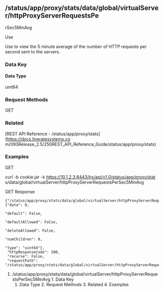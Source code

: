 ## /status/app/proxy/stats/data/global/virtualServer/httpProxyServerRequestsPe
rSec5MinAvg

Use

Use to view the 5 minute average of the number of HTTP requests per second
sent to the servers.

### Data Key

#### Data Type

uint64

### Request Methods

GET

### Related

[REST API Reference - /status/app/proxy/stats](https://docs.lineratesystems.co
m/093Release_2.5/250REST_API_Reference_Guide/status/app/proxy/stats)

### Examples

GET

curl -b cookie.jar -k https://10.1.2.3:8443/lrs/api/v1.0/status/app/proxy/stat
s/data/global/virtualServer/httpProxyServerRequestsPerSec5MinAvg

GET Response

    
    {"/status/app/proxy/stats/data/global/virtualServer/httpProxyServerRequestsPerSec5MinAvg": {"data": 0,
                                                                                              "default": False,
                                                                                              "defaultAllowed": False,
                                                                                              "deleteAllowed": False,
                                                                                              "numChildren": 0,
                                                                                              "type": "uint64"},
     "httpResponseCode": 200,
     "recurse": False,
     "requestPath": "/status/app/proxy/stats/data/global/virtualServer/httpProxyServerRequestsPerSec5MinAvg"}
    

  1. /status/app/proxy/stats/data/global/virtualServer/httpProxyServerRequestsPerSec5MinAvg
    1. Data Key
      1. Data Type
    2. Request Methods
    3. Related
    4. Examples

